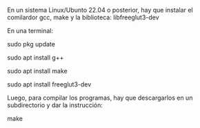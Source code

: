 En un sistema Linux/Ubunto 22.04 o posterior, hay que instalar el comilardor gcc, make y la biblioteca:
libfreeglut3-dev

En una terminal:

sudo pkg update

sudo apt install g++

sudo apt install make

sudo apt install freeglut3-dev


Luego, para compilar los programas, hay que descargarlos en un subdirectorio y dar la instrucción:

make


